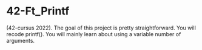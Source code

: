 # 42-Ft_Printf
(42-cursus 2022). The goal of this project is pretty straightforward. You will recode printf(). You will mainly learn about using a variable number of arguments.
